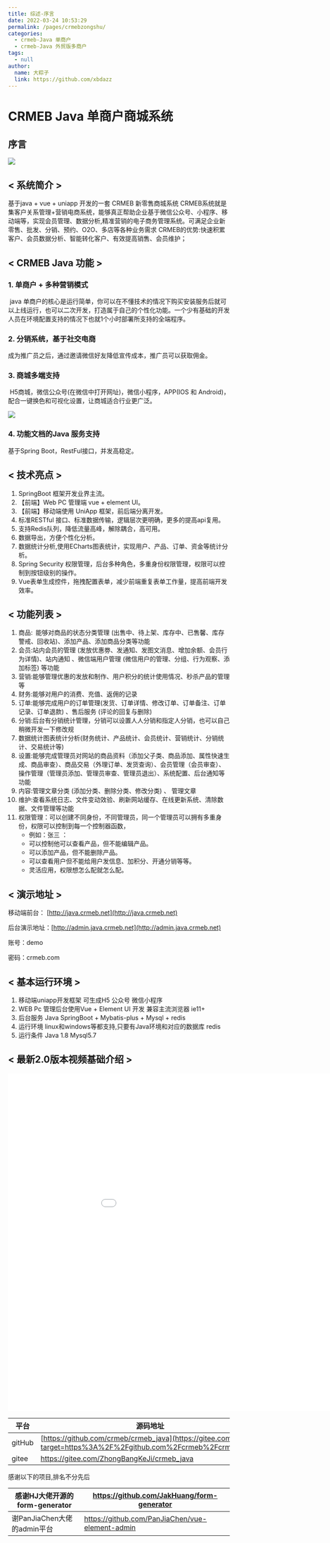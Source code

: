 ```yaml
---
title: 综述-序言
date: 2022-03-24 10:53:29
permalink: /pages/crmebzongshu/
categories:
  - crmeb-Java 单商户
  - crmeb-Java 外贸版多商户
tags:
  - null
author: 
  name: 大粽子
  link: https://github.com/xbdazz
---
```

# CRMEB Java 单商户商城系统

## 序言

![](https://cdn.jsdelivr.net/gh/xbdazz/mypic/img/202112241213638.jpg)

## < 系统简介 >




基于java + vue + uniapp 开发的一套 CRMEB 新零售商城系统
CRMEB系统就是集客户关系管理+营销电商系统，能够真正帮助企业基于微信公众号、小程序、移动端等，实现会员管理、数据分析,精准营销的电子商务管理系统。可满足企业新零售、批发、分销、预约、O2O、多店等各种业务需求
CRMEB的优势:快速积累客户、会员数据分析、智能转化客户、有效提高销售、会员维护；

## < CRMEB Java 功能 >

### 1. 单商户 + 多种营销模式

​	java 单商户的核心是运行简单，你可以在不懂技术的情况下购买安装服务后就可以上线运行，也可以二次开发，打造属于自己的个性化功能。一个少有基础的开发人员在环境配置支持的情况下也就1个小时部署所支持的全端程序。

### 2. 分销系统，基于社交电商

​	成为推广员之后，通过邀请微信好友降低宣传成本，推广员可以获取佣金。

### 3. 商城多端支持

​	H5商城，微信公众号(在微信中打开网址)，微信小程序，APP(IOS 和 Android)，配合一键换色和可视化设置，让商城适合行业更广泛。

![](https://cdn.jsdelivr.net/gh/xbdazz/mypic/img/202202121137803.jpg)

### 4. 功能文档的Java 服务支持

基于Spring Boot，RestFul接口，并发高稳定。



##  < 技术亮点 >

1. SpringBoot 框架开发业界主流。
2. 【前端】Web PC 管理端 vue + element UI。 
3. 【前端】移动端使用 UniApp 框架，前后端分离开发。
4. 标准RESTful 接口、标准数据传输，逻辑层次更明确，更多的提高api复用。
5. 支持Redis队列，降低流量高峰，解除耦合，高可用。
6. 数据导出，方便个性化分析。
7. 数据统计分析,使用ECharts图表统计，实现用户、产品、订单、资金等统计分析。
8. Spring Security 权限管理，后台多种角色，多重身份权限管理，权限可以控制到按钮级别的操作。
9. Vue表单生成控件，拖拽配置表单，减少前端重复表单工作量，提高前端开发效率。



## < 功能列表 >

1. 商品: 能够对商品的状态分类管理 (出售中、待上架、库存中、已售馨、库存警戒、回收站)、添加产品、添加商品分类等功能
2. 会员:站内会员的管理 (发放优惠劵、发通知、发图文消息、增加余额、会员行为详情)、站内通知 、微信端用户管理 (微信用户的管理、分组、行为观察、添加标签) 等功能
3. 营销:能够管理优惠的发放和制作、用户积分的统计使用情况、秒杀产品的管理等
4. 财务:能够对用户的消费、充值、返佣的记录
5. 订单:能够完成用户的订单管理(发货、订单详情、修改订单、订单备注、订单记录、订单退款) 、售后服务 (评论的回复与删除)
6. 分销:后台有分销统计管理，分销可以设置人人分销和指定人分销，也可以自己稍微开发一下修改规
7. 数据统计图表统计分析(财务统计、产品统计、会员统计、营销统计、分销统计、交易统计等)
8. 设置:能够完成管理员对网站的商品资料（添加父子类、商品添加、属性快速生成、商品审查）、商品交易（外理订单、发货查询）、会员管理（会员审查）、操作管理（管理员添加、管理员审查、管理员退出）、系统配置、后台通知等功能
9. 内容:管理文章分类 (添加分类、删除分类、修改分类) 、 管理文章
10. 维护:查看系统日志、文件变动效验、刷新网站缓存、在线更新系统、清除数据、文件管理等功能
11. 权限管理：可以创建不同身份，不同管理员，同一个管理员可以拥有多重身份，权限可以控制到每一个控制器函数，
     - 例如：张三 ：
     - 可以控制他可以查看产品，但不能编辑产品。 
     - 可以添加产品，但不能删除产品。
     - 可以查看用户但不能给用户发信息、加积分、开通分销等等。
     - 灵活应用，权限想怎么配就怎么配。



## < 演示地址 >

移动端前台： [http://java.crmeb.net](http://java.crmeb.net)

后台演示地址：[http://admin.java.crmeb.net](http://admin.java.crmeb.net)

账号：demo  

密码：crmeb.com



## < 基本运行环境 >

1. 移动端uniapp开发框架 可生成H5 公众号 微信小程序
2. WEB Pc 管理后台使用Vue + Element UI 开发 兼容主流浏览器 ie11+
3. 后台服务 Java SpringBoot + Mybatis-plus + Mysql + redis
4. 运行环境 linux和windows等都支持,只要有Java环境和对应的数据库 redis 
5. 运行条件 Java 1.8     Mysql5.7



## < 最新2.0版本视频基础介绍 >

<iframe src="//player.bilibili.com/player.html?aid=892852049&bvid=BV1bP4y1n76P&cid=473716805&page=1" scrolling="no" border="0" frameborder="no" framespacing="0" allowfullscreen="true" height=768px width=1024px> </iframe>

| 平台   | 源码地址                                                     |
| ------ | ------------------------------------------------------------ |
| gitHub | [https://github.com/crmeb/crmeb_java](https://gitee.com/link?target=https%3A%2F%2Fgithub.com%2Fcrmeb%2Fcrmeb_java) |
| gitee  | https://gitee.com/ZhongBangKeJi/crmeb_java                   |

感谢以下的项目,排名不分先后

| 感谢HJ大佬开源的form-generator | https://github.com/JakHuang/form-generator      |
| ------------------------------ | ----------------------------------------------- |
| 谢PanJiaChen大佬的admin平台    | https://github.com/PanJiaChen/vue-element-admin |
